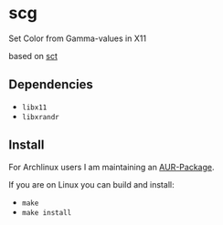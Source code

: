# scg
Set Color from Gamma-values in X11

based on [sct](http://www.tedunangst.com/flak/post/sct-set-color-temperature)

## Dependencies
- `libx11`
- `libxrandr`

## Install
For Archlinux users I am maintaining an [AUR-Package](https://aur.archlinux.org/packages/scg/).

If you are on Linux you can build and install:
- `make`
- `make install`
